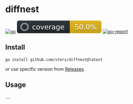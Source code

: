 # diffnest

[![go](https://github.com/sters/diffnest/workflows/Go/badge.svg)](https://github.com/sters/diffnest/actions?query=workflow%3AGo)
[![coverage](docs/coverage.svg)](https://github.com/sters/diffnest)
[![go-report](https://goreportcard.com/badge/github.com/sters/diffnest)](https://goreportcard.com/report/github.com/sters/diffnest)

## Install

```shell
go install github.com/sters/diffnest@latest
```

or use specific version from [Releases](https://github.com/sters/diffnest/releases).

## Usage

....
